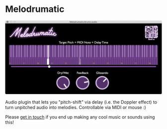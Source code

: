 # Melodrumatic

![Melodrumatic screenshot](Images/Screenshot.png)

Audio plugin that lets you "pitch-shift" via delay (i.e. the Doppler effect) to turn unpitched audio into melodies. Controllable via MIDI or mouse :)

Please [get in touch](mailto:hello@usdivad.com) if you end up making any cool music or sounds using this!